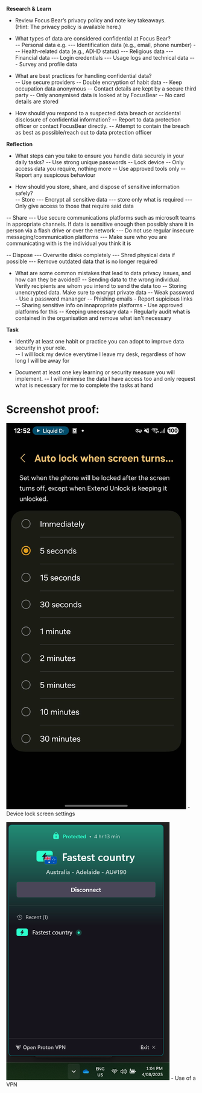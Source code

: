 **Research & Learn**

- Review Focus Bear’s privacy policy and note key takeaways.  
  (Hint: The privacy policy is available here.)  

- What types of data are considered confidential at Focus Bear?  
-- Personal data e.g.
--- Identification data (e.g., email, phone number)
--- Health-related data (e.g., ADHD status)
--- Religious data
--- Financial data 
--- Login credentials 
--- Usage logs and technical data 
--- Survey and profile data

- What are best practices for handling confidential data?  
-- Use secure providers
-- Double encryption of habit data
-- Keep occupation data anonymous
-- Contact details are kept by a secure third party
-- Only anonymised data is looked at by FocusBear
-- No card details are stored

- How should you respond to a suspected data breach or accidental disclosure of confidential information?
-- Report to data protection officer or contact FocusBear directly.
-- Attempt to contain the breach as best as possible/reach out to data protection officer

**Reflection**

- What steps can you take to ensure you handle data securely in your daily tasks?
-- Use strong unique passwords
-- Lock device
-- Only access data you require, nothing more
-- Use approved tools only
-- Report any suspicous behaviour 

- How should you store, share, and dispose of sensitive information safely?  
-- Store
--- Encrypt all sensitive data
--- store only what is required
--- Only give access to those that require said data

-- Share
--- Use secure communications platforms such as microsoft teams in appropriate channels. If data is sensitive enough then possibly share it in person via a flash drive or over the network
--- Do not use regular insecure messaging/communication platforms
--- Make sure who you are communicating with is the individual you think it is

-- Dispose
--- Overwrite disks completely
--- Shred physical data if possible
--- Remove outdated data that is no longer required

- What are some common mistakes that lead to data privacy issues, and how can they be avoided?
-- Sending data to the wrong individual. Verify recipients are whom you intend to send the data too
-- Storing unencrypted data. Make sure to encrypt private data
-- Weak password - Use a password mananger
-- Phishing emails - Report supicious links
-- Sharing sensitive info on innapropriate platforms - Use approved platforms for this
-- Keeping unecessary data - Regularly audit what is contained in the organisation and remove what isn't necessary

**Task**

- Identify at least one habit or practice you can adopt to improve data security in your role.  
-- I will lock my device everytime I leave my desk, regardless of how long I will be away for

- Document at least one key learning or security measure you will implement.
-- I will minimise the data I have access too and only request what is necessary for me to complete the tasks at hand

# Screenshot proof:
![alt text](image.png) - Device lock screen settings

![alt text](image-1.png) - Use of a VPN